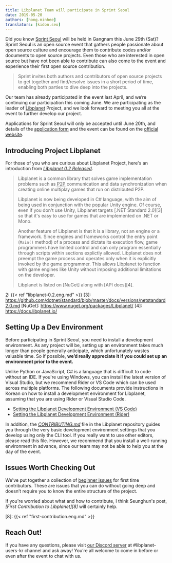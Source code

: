```yaml
---
title: Libplanet Team will participate in Sprint Seoul
date: 2019-05-20
authors: [hong.minhee]
translators: [kidon.seo]
---
```


Did you know [Sprint Seoul][1] will be held in Gangnam this June 29th (Sat)? 
Sprint Seoul is an open source event that gathers people passionate about open source culture and encourage them to contribute codes and/or documents to open source projects. 
Even those who are interested in open source but have not been able to contribute can also come to the event and experience their first open source contribution.

> Sprint invites both authors and contributors of open source projects to get together and find/resolve issues in a short period of time,
> enabling both parties to dive deep into the projects.

Our team has already participated in the event last April, and we’re continuing our participation this coming June. We are participating as the leader of [Libplanet] Project, and we look forward to meeting you all at the event to further develop our project.

Applications for Sprint Seoul will only be accepted until June 20th, and details of the [application form][2] and the event can be found on the [official website][1].

[1]: https://sprintseoul.org/
[Libplanet]: https://libplanet.io/
[2]: https://forms.gle/DHjbhgpWz9QgzpFo8


Introducing Project Libplanet 
-----------------------

For those of you who are curious about Libplanet Project, here's an introduction from <cite>[Libplanet 0.2 Released][2]</cite>.

>Libplanet is a common library that solves game implementation problems such as
><abbr title="Peer-to-Peer">P2P</abbr> communication and data synchronization
>when creating online multiplay games that run on distributed P2P.
>
>Libplanet is now being developed in C# language,
>with the aim of being used in conjunction with the popular Unity engine.
>Of course, even if you don't use Unity,
>Libplanet targets [.NET Standard 2.0][3] so that it's easy to use for
>games that are implemented on .NET or Mono.
>
>Another feature of Libplanet is that it is a library,
>not an engine or a framework.
>Since engines and frameworks control the entry point (`Main()` method) of
>a process and dictate its execution flow, game programmers have limited control 
>and can only program essentially through scripts within sections explictly allowed.
>Libplanet does not preempt the game process and operates only when it is
>explicitly invoked by the game programmer.
>This allows Libplanet to function with game engines like Unity without imposing
>additional limitations on the developer.
>
>Libplanet is listed on [NuGet] along with [API docs][4].

[2]: {{< ref "libplanet-0.2.eng.md" >}}
[3]: https://github.com/dotnet/standard/blob/master/docs/versions/netstandard2.0.md
[NuGet]: https://www.nuget.org/packages/Libplanet/
[4]: https://docs.libplanet.io/


Setting Up a Dev Environment 
---------

Before participating in Sprint Seoul, you need to install a development environment. As any project will be, setting up an environment takes much longer than people generally anticipate, which unfortunately wastes valuable time. So if possible, **we’d really appreciate it if you could set up an environment prior to the event.** 

Unlike Python or JavaScript, C# is a language that is difficult to code without an IDE. If you're using Windows, you can install the latest version of Visual Studio, but we recommend Rider or VS Code which can be used across multiple platforms. The following documents provide instructions in Korean on how to install a development environment for Libplanet, assuming that you are using Rider or Visual Studio Code.

- [Setting the Libplanet Development Environment (VS Code)][5]
- [Setting the Libplanet Development Environment (Rider)][6]

In addition, the *[CONTRIBUTING.md]* file in the Libplanet repository guides you through the very basic development environment settings that you develop using only the CLI tool. If you really want to use other editors, please read this file. However, we recommend that you install a well-running environment in advance, since our team may not be able to help you at the day of the event.

[5]: https://gist.github.com/dahlia/5333634f62509293cd46c0e4ba65b2f5
[6]: https://gist.github.com/dahlia/08f6e659e2266e941ad026f591c30c9a
[CONTRIBUTING.md]: https://github.com/planetarium/libplanet/blob/master/CONTRIBUTING.md


Issues Worth Checking Out
----------------

We've put together a collection of [beginner issues][7] for first time contributors. These are issues that you can do without going deep and doesn’t require you to know the entire structure of the project.

If you're worried about what and how to contribute, I think Seunghun's post, <cite>[First Contribution to Libplanet][8]</cite> will certainly help.

[7]: https://github.com/planetarium/libplanet/issues?q=is%3Aissue+is%3Aopen+label%3A%22good+first+issue%22
[8]: {{< ref "first-contribution.eng.md" >}}


Reach Out!
--------------

If you have any questions, please visit [our Discord server] at #libplanet-users-kr channel and ask away! You’re all welcome to come in before or even after the event to chat with us.

[our Discord server]: https://discord.gg/wUgwkYW
